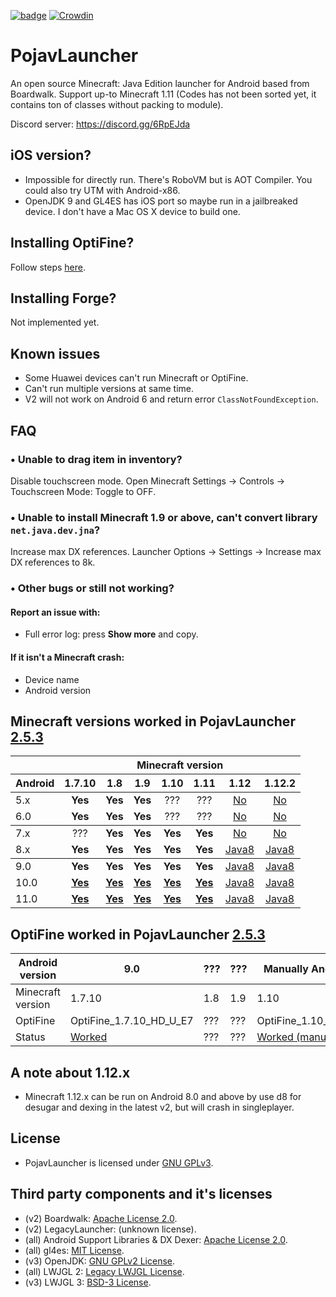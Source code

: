 [![badge](https://api.travis-ci.com/PojavLauncherTeam/PojavLauncher.svg?branch=gl4es)](https://travis-ci.com/github/PojavLauncherTeam/PojavLauncher)
[![Crowdin](https://badges.crowdin.net/pojavlauncher/localized.svg)](https://crowdin.com/project/pojavlauncher)
# PojavLauncher
An open source Minecraft: Java Edition launcher for Android based from Boardwalk. Support up-to Minecraft 1.11
(Codes has not been sorted yet, it contains ton of classes without packing to module).

Discord server: https://discord.gg/6RpEJda

## iOS version?
- Impossible for directly run. There's RoboVM but is AOT Compiler. You could also try UTM with Android-x86.
- OpenJDK 9 and GL4ES has iOS port so maybe run in a jailbreaked device. I don't have a Mac OS X device to build one.

## Installing OptiFine?
Follow steps [here](https://github.com/khanhduytran0/PojavLauncher/wiki/Install-OptiFine).

## Installing Forge?
Not implemented yet.

## Known issues
- Some Huawei devices can't run Minecraft or OptiFine.
- Can't run multiple versions at same time.
- V2 will not work on Android 6 and return error `ClassNotFoundException`.

## FAQ
### • Unable to drag item in inventory?
Disable touchscreen mode. Open Minecraft Settings -> Controls -> Touchscreen Mode: Toggle to OFF.

### • Unable to install Minecraft 1.9 or above, can't convert library `net.java.dev.jna`?
Increase max DX references. Launcher Options -> Settings -> Increase max DX references to 8k.

### • Other bugs or still not working?
#### Report an issue with:
- Full error log: press **Show more** and copy.
#### If it isn't a Minecraft crash:
- Device name
- Android version 

## Minecraft versions worked in PojavLauncher [2.5.3](https://github.com/PojavLauncherTeam/PojavLauncher/releases/tag/untagged-4e80a0c1513abab0c480)

<table>
	  <thead>
		<tr>
		  <th></th>
		  <th align="center" colspan="7">Minecraft version</th>
		</tr>
		<tr>
		  <th>Android</th>
		  <th align="center">1.7.10</th>
		  <th align="center">1.8</th>
		  <th align="center">1.9</th>
		  <th align="center">1.10</th>
		  <th align="center">1.11</th>
		  <th align="center">1.12</th>
		  <th align="center">1.12.2</th>
		</tr>
	  </thead>
	  <tbody>
		<tr>
		  <td>5.x</td>
		  <td align="center"><b>Yes</b></td>
		  <td align="center"><b>Yes</b></td>
		  <td align="center"><b>Yes</b></td>
		  <td align="center">???</td>
		  <td align="center">???</td>
		  <td align="center"><a href="https://stackoverflow.com/a/57861173">No</a></td>
		  <td align="center"><a href="https://stackoverflow.com/a/57861173">No</a></td>
		</tr>
		<tr>
		  <td>6.0</td>
		  <td align="center"><b>Yes</b></td>
		  <td align="center"><b>Yes</b></td>
		  <td align="center"><b>Yes</b></td>
		  <td align="center">???</td>
		  <td align="center">???</td>
		  <td align="center"><a href="https://stackoverflow.com/a/57861173">No</a></td>
		  <td align="center"><a href="https://stackoverflow.com/a/57861173">No</a></td>
		</tr>
	  </tbody>
	  <tbody>
		<tr>
		  <td>7.x</td>
		  <td align="center">???</td>
		  <td align="center"><b>Yes</b></td>
		  <td align="center"><b>Yes</b></td>
		  <td align="center"><b>Yes</b></td>
		  <td align="center"><b>Yes</b></td>
		  <td align="center"><a href="https://stackoverflow.com/a/57861173">No</a></td>
		  <td align="center"><a href="https://stackoverflow.com/a/57861173">No</a></td>
		</tr>
		<tr>
		  <td>8.x</td>
		  <td align="center"><b>Yes</b></td>
		  <td align="center"><b>Yes</b></td>
		  <td align="center"><b>Yes</b></td>
		  <td align="center"><b>Yes</b></td>
		  <td align="center"><b>Yes</b></td>
		  <td align="center"><a href="https://stackoverflow.com/a/57861173">Java8</a></td>
		  <td align="center"><a href="https://stackoverflow.com/a/57861173">Java8</a></td>
		</tr>
	  </tbody>
	  <tbody>
		<tr>
		  <td>9.0</td>
		  <td align="center"><b>Yes</b></td>
		  <td align="center"><b>Yes</b></td>
		  <td align="center"><b>Yes</b></td>
		  <td align="center"><b>Yes</b></td>
		  <td align="center"><b>Yes</b></td>
		  <td align="center"><a href="https://stackoverflow.com/a/57861173">Java8</a></td>
		  <td align="center"><a href="https://stackoverflow.com/a/57861173">Java8</a></td>
		</tr>
		<tr>
		  <td>10.0</td>
		  <td align="center"><a href="https://github.com/khanhduytran0/PojavLauncher/issues/7#issue-586928527"><b>Yes</b></a></td>
		  <td align="center"><a href="https://github.com/khanhduytran0/PojavLauncher/issues/7#issue-586928527"><b>Yes</b></a></td>
		  <td align="center"><a href="https://github.com/khanhduytran0/PojavLauncher/issues/7#issue-586928527"><b>Yes</b></a></td>
		  <td align="center"><a href="https://github.com/khanhduytran0/PojavLauncher/issues/7#issue-586928527"><b>Yes</b></a></td>
		  <td align="center"><a href="https://github.com/khanhduytran0/PojavLauncher/issues/7#issue-586928527"><b>Yes</b></a></td>
		  <td align="center"><a href="https://stackoverflow.com/a/57861173">Java8</a></td>
		  <td align="center"><a href="https://stackoverflow.com/a/57861173">Java8</a></td>
		</tr>
		<tr>
		  <td>11.0</td>
		  <td align="center"><a href="https://github.com/khanhduytran0/PojavLauncher/issues/7#issue-586928527"><b>Yes</b></a></td>
		  <td align="center"><a href="https://github.com/khanhduytran0/PojavLauncher/issues/7#issue-586928527"><b>Yes</b></a></td>
		  <td align="center"><a href="https://github.com/khanhduytran0/PojavLauncher/issues/7#issue-586928527"><b>Yes</b></a></td>
		  <td align="center"><a href="https://github.com/khanhduytran0/PojavLauncher/issues/7#issue-586928527"><b>Yes</b></a></td>
		  <td align="center"><a href="https://github.com/khanhduytran0/PojavLauncher/issues/7#issue-586928527"><b>Yes</b></a></td>
		  <td align="center"><a href="https://stackoverflow.com/a/57861173">Java8</a></td>
		  <td align="center"><a href="https://stackoverflow.com/a/57861173">Java8</a></td>
		</tr>
	  </tbody>
	</table>


## OptiFine worked in PojavLauncher [2.5.3](https://github.com/PojavLauncherTeam/PojavLauncher/releases/tag/untagged-4e80a0c1513abab0c480)
|Android version  |  9.0 |???|???|Manually Android 10|9.0|
|-----------------|------|---|---|-----|-----|
|Minecraft version|1.7.10|1.8|1.9| 1.10| 1.11|
|OptiFine         |OptiFine_1.7.10_HD_U_E7|???|???|OptiFine_1.10_HD_U_H5|OptiFine_1.11_HD_U_F5|
|Status           |[Worked](https://youtu.be/In_EPebQG7Q)|???|???|[Worked (manually)](https://youtu.be/TJeJcPFgzcI)|[Worked (with 1 hack)](https://youtu.be/eIawM9UmQ88)

## A note about 1.12.x
- Minecraft 1.12.x can be run on Android 8.0 and above by use d8 for desugar and dexing in the latest v2, but will crash in singleplayer.

## License
- PojavLauncher is licensed under [GNU GPLv3](https://github.com/khanhduytran0/PojavLauncher/blob/master/LICENSE).

## Third party components and it's licenses
- (v2) Boardwalk: [Apache License 2.0](https://github.com/zhuowei/Boardwalk/blob/master/LICENSE).
- (v2) LegacyLauncher: (unknown license).<br>
- (all) Android Support Libraries & DX Dexer: [Apache License 2.0](https://android.googlesource.com/platform/prebuilts/maven_repo/android/+/master/NOTICE.txt).
- (all) gl4es: [MIT License](https://github.com/ptitSeb/gl4es/blob/master/LICENSE).<br>
- (v3) OpenJDK: [GNU GPLv2 License](https://openjdk.java.net/legal/gplv2+ce.html).<br>
- (all) LWJGL 2: [Legacy LWJGL License](http://legacy.lwjgl.org/license.php.html).<br>
- (v3) LWJGL 3: [BSD-3 License](https://github.com/LWJGL/lwjgl3/blob/master/LICENSE.md).
